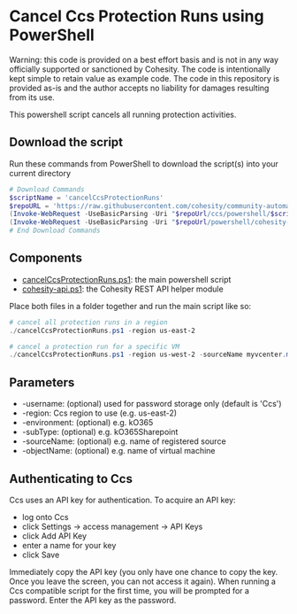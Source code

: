 # Cancel Ccs Protection Runs using PowerShell

Warning: this code is provided on a best effort basis and is not in any way officially supported or sanctioned by Cohesity. The code is intentionally kept simple to retain value as example code. The code in this repository is provided as-is and the author accepts no liability for damages resulting from its use.

This powershell script cancels all running protection activities.

## Download the script

Run these commands from PowerShell to download the script(s) into your current directory

```powershell
# Download Commands
$scriptName = 'cancelCcsProtectionRuns'
$repoURL = 'https://raw.githubusercontent.com/cohesity/community-automation-samples/main'
(Invoke-WebRequest -UseBasicParsing -Uri "$repoUrl/ccs/powershell/$scriptName/$scriptName.ps1").content | Out-File "$scriptName.ps1"; (Get-Content "$scriptName.ps1") | Set-Content "$scriptName.ps1"
(Invoke-WebRequest -UseBasicParsing -Uri "$repoUrl/powershell/cohesity-api/cohesity-api.ps1").content | Out-File cohesity-api.ps1; (Get-Content cohesity-api.ps1) | Set-Content cohesity-api.ps1
# End Download Commands
```

## Components

* [cancelCcsProtectionRuns.ps1](https://raw.githubusercontent.com/cohesity/community-automation-samples/main/ccs/powershell/cancelCcsProtectionRuns/cancelCcsProtectionRuns.ps1): the main powershell script
* [cohesity-api.ps1](https://raw.githubusercontent.com/cohesity/community-automation-samples/main/powershell/cohesity-api/cohesity-api.ps1): the Cohesity REST API helper module

Place both files in a folder together and run the main script like so:

```powershell
# cancel all protection runs in a region
./cancelCcsProtectionRuns.ps1 -region us-east-2

# cancel a protection run for a specific VM
./cancelCcsProtectionRuns.ps1 -region us-west-2 -sourceName myvcenter.mydomain.com -objectName myVM1
```

## Parameters

* -username: (optional) used for password storage only (default is 'Ccs')
* -region: Ccs region to use (e.g. us-east-2)
* -environment: (optional) e.g. kO365
* -subType: (optional) e.g. kO365Sharepoint
* -sourceName: (optional) e.g. name of registered source
* -objectName: (optional) e.g. name of virtual machine

## Authenticating to Ccs

Ccs uses an API key for authentication. To acquire an API key:

* log onto Ccs
* click Settings -> access management -> API Keys
* click Add API Key
* enter a name for your key
* click Save

Immediately copy the API key (you only have one chance to copy the key. Once you leave the screen, you can not access it again). When running a Ccs compatible script for the first time, you will be prompted for a password. Enter the API key as the password.

